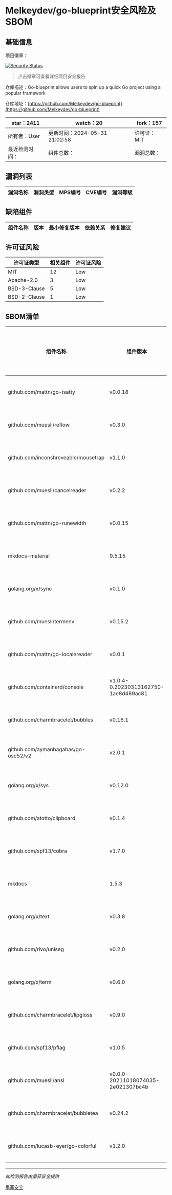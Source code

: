 # Melkeydev/go-blueprint安全风险及SBOM

## 基础信息

项目徽章：

[![Security Status](https://www.murphysec.com/platform3/v31/badge/1796610120137842688.svg)](https://www.murphysec.com/console/report/1723766449463844864/1796610120137842688)

> 点击徽章可查看详细项目安全报告

仓库描述：Go-blueprint allows users to spin up a quick Go project using a popular framework

仓库地址：[https://github.com/Melkeydev/go-blueprint](https://github.com/Melkeydev/go-blueprint)

| star：2411 | watch：20 | fork：157 |
| ----------- | -------------- | ------------ |
| 所有者：User | 更新时间：2024-05-31 21:02:58 | 许可证：MIT |
| 最近检测时间： | 组件总数： | 漏洞总数： |




## 漏洞列表

| 漏洞名称 | 漏洞类型 | MPS编号 | CVE编号 | 漏洞等级 |
| ------- | ------ | ------- | ------ | ----- |





## 缺陷组件

| 组件名称 | 版本 | 最小修复版本 | 依赖关系 | 修复建议 |
| -------- | ---- | ------------ | -------- | -------- |





## 许可证风险

| 许可证类型 | 相关组件 | 许可证风险 |
| ---------- | -------- | ---------- |
|MIT|12|Low|
|Apache-2.0|3|Low|
|BSD-3-Clause|5|Low|
|BSD-2-Clause|1|Low|




## SBOM清单

| 组件名称 | 组件版本 | 是否直接依赖 | 仓库 |
| -------- | -------- | ------------ | ---- |
|github.com/mattn/go-isatty|v0.0.18|间接依赖|go|
|github.com/muesli/reflow|v0.3.0|间接依赖|go|
|github.com/inconshreveable/mousetrap|v1.1.0|间接依赖|go|
|github.com/muesli/cancelreader|v0.2.2|间接依赖|go|
|github.com/mattn/go-runewidth|v0.0.15|间接依赖|go|
|mkdocs-material|9.5.15|间接依赖|pip|
|golang.org/x/sync|v0.1.0|间接依赖|go|
|github.com/muesli/termenv|v0.15.2|间接依赖|go|
|github.com/mattn/go-localereader|v0.0.1|间接依赖|go|
|github.com/containerd/console|v1.0.4-0.20230313162750-1ae8d489ac81|间接依赖|go|
|github.com/charmbracelet/bubbles|v0.16.1|直接依赖|go|
|github.com/aymanbagabas/go-osc52/v2|v2.0.1|间接依赖|go|
|golang.org/x/sys|v0.12.0|间接依赖|go|
|github.com/atotto/clipboard|v0.1.4|间接依赖|go|
|github.com/spf13/cobra|v1.7.0|直接依赖|go|
|mkdocs|1.5.3|间接依赖|pip|
|golang.org/x/text|v0.3.8|间接依赖|go|
|github.com/rivo/uniseg|v0.2.0|间接依赖|go|
|golang.org/x/term|v0.6.0|间接依赖|go|
|github.com/charmbracelet/lipgloss|v0.9.0|直接依赖|go|
|github.com/spf13/pflag|v1.0.5|直接依赖|go|
|github.com/muesli/ansi|v0.0.0-20211018074035-2e021307bc4b|间接依赖|go|
|github.com/charmbracelet/bubbletea|v0.24.2|直接依赖|go|
|github.com/lucasb-eyer/go-colorful|v1.2.0|间接依赖|go|


------

*此检测报告由墨菲安全提供*

[墨菲安全](www.murphysec.com)